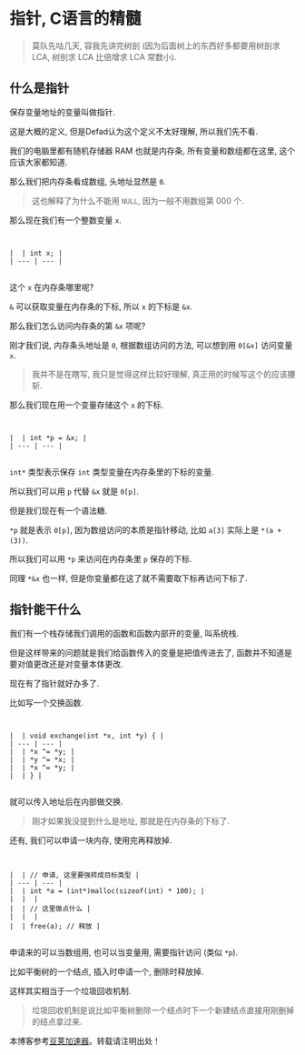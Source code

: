 
# 指针, C语言的精髓



> 莫队先咕几天, 容我先讲完树剖 (因为后面树上的东西好多都要用树剖求 LCA, 树剖求 LCA 比倍增求 LCA 常数小).


## 什么是指针


保存变量地址的变量叫做指针.


这是大概的定义, 但是Defad认为这个定义不太好理解, 所以我们先不看.


我们的电脑里都有随机存储器 RAM 也就是内存条, 所有变量和数组都在这里, 这个应该大家都知道.


那么我们把内存条看成数组, 头地址显然是 `0`.



> 这也解释了为什么不能用 `NULL`, 因为一般不用数组第 000 个.


那么现在我们有一个整数变量 `x`.



```


|  | int x; |
| --- | --- |


```

这个 `x` 在内存条哪里呢?


`&` 可以获取变量在内存条的下标, 所以 `x` 的下标是 `&x`.


那么我们怎么访问内存条的第 `&x` 项呢?


刚才我们说, 内存条头地址是 `0`, 根据数组访问的方法, 可以想到用 `0[&x]` 访问变量 `x`.



> 我并不是在瞎写, 我只是觉得这样比较好理解, 真正用的时候写这个的应该腰斩.


那么我们现在用一个变量存储这个 `x` 的下标.



```


|  | int *p = &x; |
| --- | --- |


```

`int*` 类型表示保存 `int` 类型变量在内存条里的下标的变量.


所以我们可以用 `p` 代替 `&x` 就是 `0[p]`.


但是我们现在有一个语法糖.


`*p` 就是表示 `0[p]`, 因为数组访问的本质是指针移动, 比如 `a[3]` 实际上是 `*(a + (3))`.


所以我们可以用 `*p` 来访问在内存条里 `p` 保存的下标.


同理 `*&x` 也一样, 但是你变量都在这了就不需要取下标再访问下标了.


## 指针能干什么


我们有一个栈存储我们调用的函数和函数内部开的变量, 叫系统栈.


但是这样带来的问题就是我们给函数传入的变量是把值传进去了, 函数并不知道是要对值更改还是对变量本体更改.


现在有了指针就好办多了.


比如写一个交换函数.



```


|  | void exchange(int *x, int *y) { |
| --- | --- |
|  | *x ^= *y; |
|  | *y ^= *x; |
|  | *x ^= *y; |
|  | } |


```

就可以传入地址后在内部做交换.



> 刚才如果我没提到什么是地址, 那就是在内存条的下标了.


还有, 我们可以申请一块内存, 使用完再释放掉.



```


|  | // 申请, 这里要强转成目标类型 |
| --- | --- |
|  | int *a = (int*)malloc(sizeof(int) * 100); |
|  |  |
|  | // 这里做点什么 |
|  |  |
|  | free(a); // 释放 |


```

申请来的可以当数组用, 也可以当变量用, 需要指针访问 (类似 `*p`).


比如平衡树的一个结点, 插入时申请一个, 删除时释放掉.


这样其实相当于一个垃圾回收机制.



> 垃圾回收机制是说比如平衡树删除一个结点时下一个新建结点直接用刚删掉的结点拿过来.


 本博客参考[豆荚加速器](https://yirou.org)。转载请注明出处！
